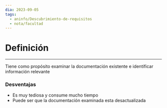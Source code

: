```yaml
---
dia: 2023-09-05
tags:
  - aninfo/Descubrimiento-de-requisitos
  - nota/facultad
---
```

# Definición
---
Tiene como propósito examinar la documentación existente e identificar información relevante

### Desventajas
* Es muy tediosa y consume mucho tiempo
* Puede ser que la documentación examinada esta desactualizada
